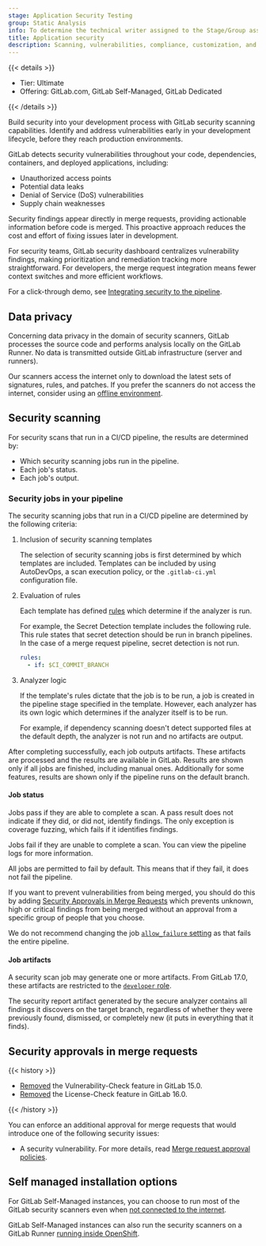 ```yaml
---
stage: Application Security Testing
group: Static Analysis
info: To determine the technical writer assigned to the Stage/Group associated with this page, see https://handbook.gitlab.com/handbook/product/ux/technical-writing/#assignments
title: Application security
description: Scanning, vulnerabilities, compliance, customization, and reporting.
---
```


{{< details >}}

- Tier: Ultimate
- Offering: GitLab.com, GitLab Self-Managed, GitLab Dedicated

{{< /details >}}

Build security into your development process with GitLab security scanning capabilities. Identify
and address vulnerabilities early in your development lifecycle, before they reach production
environments.

GitLab detects security vulnerabilities throughout your code, dependencies, containers, and deployed
applications, including:

- Unauthorized access points
- Potential data leaks
- Denial of Service (DoS) vulnerabilities
- Supply chain weaknesses

Security findings appear directly in merge requests, providing actionable information before code is
merged. This proactive approach reduces the cost and effort of fixing issues later in development.

For security teams, GitLab security dashboard centralizes vulnerability findings, making
prioritization and remediation tracking more straightforward. For developers, the merge request
integration means fewer context switches and more efficient workflows.

For a click-through demo, see [Integrating security to the pipeline](https://gitlab.navattic.com/gitlab-scans).
<!-- Demo published on 2024-01-15 -->

## Data privacy

Concerning data privacy in the domain of security scanners, GitLab processes the source code and performs analysis locally on the GitLab Runner. No data is transmitted outside GitLab infrastructure (server and runners).

Our scanners access the internet only to download the latest sets of signatures, rules, and patches. If you prefer the scanners do not access the internet, consider using an [offline environment](offline_deployments/_index.md).

## Security scanning

For security scans that run in a CI/CD pipeline, the results are determined by:

- Which security scanning jobs run in the pipeline.
- Each job's status.
- Each job's output.

### Security jobs in your pipeline

The security scanning jobs that run in a CI/CD pipeline are determined by the following criteria:

1. Inclusion of security scanning templates

   The selection of security scanning jobs is first determined by which templates are included.
   Templates can be included by using AutoDevOps, a scan execution policy, or the
   `.gitlab-ci.yml` configuration file.

1. Evaluation of rules

   Each template has defined [rules](../../ci/yaml/_index.md#rules) which determine if the analyzer
   is run.

   For example, the Secret Detection template includes the following rule. This rule states that
   secret detection should be run in branch pipelines. In the case of a merge request pipeline,
   secret detection is not run.

   ```yaml
   rules:
     - if: $CI_COMMIT_BRANCH
   ```

1. Analyzer logic

   If the template's rules dictate that the job is to be run, a job is created in the pipeline stage
   specified in the template. However, each analyzer has its own logic which determines if the
   analyzer itself is to be run.

   For example, if dependency scanning doesn't detect supported files at the default depth, the
   analyzer is not run and no artifacts are output.

After completing successfully, each job outputs artifacts. These artifacts are processed and the
results are available in GitLab. Results are shown only if all jobs are finished, including manual
ones. Additionally for some features, results are shown only if the pipeline runs on the default branch.

#### Job status

Jobs pass if they are able to complete a scan. A pass result does not indicate if they did, or did not, identify findings. The only exception is coverage fuzzing, which fails if it identifies findings.

Jobs fail if they are unable to complete a scan. You can view the pipeline logs for more information.

All jobs are permitted to fail by default. This means that if they fail, it does not fail the pipeline.

If you want to prevent vulnerabilities from being merged, you should do this by adding [Security Approvals in Merge Requests](#security-approvals-in-merge-requests) which prevents unknown, high or critical findings from being merged without an approval from a specific group of people that you choose.

We do not recommend changing the job [`allow_failure` setting](../../ci/yaml/_index.md#allow_failure) as that fails the entire pipeline.

#### Job artifacts

A security scan job may generate one or more artifacts. From GitLab 17.0, these artifacts are
restricted to the [`developer` role](../permissions.md#roles).

The security report artifact generated by the secure analyzer contains all findings it discovers on the target branch, regardless of whether they were previously found, dismissed, or completely new (it puts in everything that it finds).

## Security approvals in merge requests

{{< history >}}

- [Removed](https://gitlab.com/gitlab-org/gitlab/-/issues/357300) the Vulnerability-Check feature in GitLab 15.0.
- [Removed](https://gitlab.com/gitlab-org/gitlab/-/issues/397067) the License-Check feature in GitLab 16.0.

{{< /history >}}

You can enforce an additional approval for merge requests that would introduce one of the following
security issues:

- A security vulnerability. For more details, read [Merge request approval policies](policies/merge_request_approval_policies.md).

## Self managed installation options

For GitLab Self-Managed instances, you can choose to run most of the GitLab security scanners even when [not connected to the internet](offline_deployments/_index.md).

GitLab Self-Managed instances can also run the security scanners on a GitLab Runner [running inside OpenShift](../../install/openshift_and_gitlab/_index.md).
